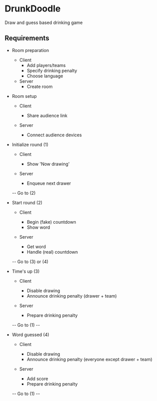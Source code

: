# DrunkDoodle
Draw and guess based drinking game

## Requirements
- Room preparation
    * Client
        - Add players/teams
        - Specify drinking penalty
        - Choose language
    * Server
        - Create room
    
- Room setup
    * Client
        - Share audience link

    * Server
        - Connect audience devices

- Initialize round (1)
    * Client
        - Show 'Now drawing'

    * Server
        - Enqueue next drawer

    -- Go to (2)

- Start round (2)
    * Client
        - Begin (fake) countdown
        - Show word

    * Server
        - Get word
        - Handle (real) countdown

    -- Go to (3) or (4)

- Time's up (3)
    * Client
        - Disable drawing
        - Announce drinking penalty (drawer + team)

    * Server
        - Prepare drinking penalty

    -- Go to (1) --

- Word guessed (4)
    * Client
        - Disable drawing
        - Announce drinking penalty (everyone except drawer + team)
    
    * Server
        - Add score
        - Prepare drinking penalty

    -- Go to (1) --

